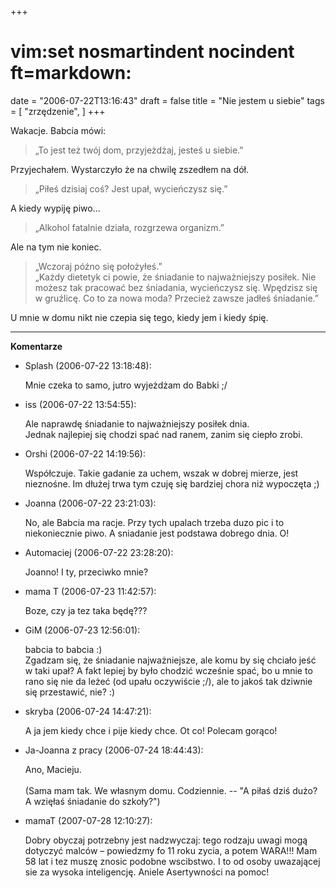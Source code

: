 +++
# vim:set nosmartindent nocindent ft=markdown:
date = "2006-07-22T13:16:43"
draft = false
title = "Nie jestem u siebie"
tags = [ "zrzędzenie", ]
+++

Wakacje. Babcia mówi:

> „To jest też twój dom, przyjeżdżaj, jesteś u siebie.”

Przyjechałem. Wystarczyło że na chwilę zszedłem na dół.

> „Piłeś dzisiaj coś? Jest upał, wycieńczysz się.”

A kiedy wypiję piwo...

> „Alkohol fatalnie działa, rozgrzewa organizm.”

Ale na tym nie koniec.

> „Wczoraj późno się położyłeś.”  
> „Każdy dietetyk ci powie, że śniadanie to najważniejszy posiłek. Nie możesz
> tak pracować bez śniadania, wycieńczysz się.  Wpędzisz się w gruźlicę. Co to
> za nowa moda? Przecież zawsze jadłeś śniadanie.”

U mnie w domu nikt nie czepia się tego, kiedy jem i kiedy śpię.

----
**Komentarze**

* Splash (2006-07-22 13:18:48): <p>Mnie czeka to samo, jutro wyjeżdżam do Babki
  ;/</p>
* iss (2006-07-22 13:54:55): <p>Ale naprawdę śniadanie to najważniejszy posiłek
  dnia. <br />Jednak najlepiej się chodzi spać nad ranem, zanim się ciepło
  zrobi.</p>
* Orshi (2006-07-22 14:19:56): <p>Współczuje. Takie gadanie za uchem, wszak w
  dobrej mierze, jest nieznośne. Im dłużej trwa tym czuję się bardziej chora niż
  wypoczęta ;)</p>
* Joanna (2006-07-22 23:21:03): <p>No, ale Babcia ma racje. Przy tych upalach
  trzeba duzo pic i to niekoniecznie piwo. A sniadanie jest podstawa dobrego
  dnia. O!</p>
* Automaciej (2006-07-22 23:28:20): <p>Joanno! I ty, przeciwko mnie?</p>
* mama T (2006-07-23 11:42:57): <p>Boze, czy ja tez taka będę???</p>
* GiM (2006-07-23 12:56:01): <p>babcia to babcia :) <br />Zgadzam się, że
  śniadanie najważniejsze, ale komu by się chciało jeść w taki upał? A fakt
  lepiej by było chodzić wcześnie spać, bo u mnie to rano się nie da leżeć (od
  upału oczywiście ;/), ale to jakoś tak dziwnie się przestawić, nie? :)</p>
* skryba (2006-07-24 14:47:21): <p>A ja jem kiedy chce i pije kiedy chce. Ot co!
  Polecam gorąco!</p>
* Ja-Joanna z pracy (2006-07-24 18:44:43): <p>Ano, Macieju. <br /> <br />(Sama
  mam tak. We własnym domu. Codziennie. -- &quot;A piłaś dziś dużo? A wzięłaś
  śniadanie do szkoły?&quot;)</p>
* mamaT (2007-07-28 12:10:27): <p>Dobry obyczaj potrzebny jest nadzwyczaj: tego
  rodzaju uwagi mogą dotyczyć malców &#8211; powiedzmy fo 11 roku zycia, a potem
  WARA!!! Mam 58 lat i tez muszę znosic podobne wscibstwo. I to od osoby
  uwazającej sie za wysoka inteligencję. Aniele Asertywności na pomoc!</p>

